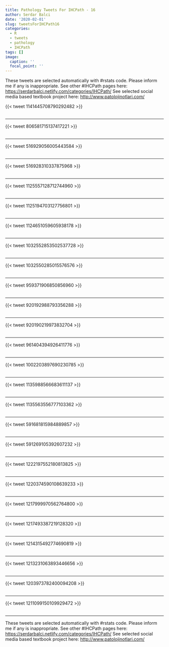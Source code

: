 ```yaml
---
title: Pathology Tweets For IHCPath - 16
author: Serdar Balci
date: '2020-02-01'
slug: tweetsForIHCPath16
categories:
  - R
  - tweets
  - pathology
  - IHCPath
tags: []
image:
  caption: ''
  focal_point: ''
---
```



These tweets are selected automatically with #rstats code. Please inform me if any is inappropriate.
See other #IHCPath pages here: https://serdarbalci.netlify.com/categories/IHCPath/ 
See selected social media based textbook project here: http://www.patolojinotlari.com/

{{< tweet 1141445708790292482 >}}
<br>
<br>
<hr>
{{< tweet 806581715137417221 >}}
<br>
<br>
<hr>
{{< tweet 516929056005443584 >}}
<br>
<br>
<hr>
{{< tweet 516928310337875968 >}}
<br>
<br>
<hr>
{{< tweet 1125557128712744960 >}}
<br>
<br>
<hr>
{{< tweet 1125194703127756801 >}}
<br>
<br>
<hr>
{{< tweet 1124651059605938178 >}}
<br>
<br>
<hr>
{{< tweet 1032552853502537728 >}}
<br>
<br>
<hr>
{{< tweet 1032550285015576576 >}}
<br>
<br>
<hr>
{{< tweet 959371906850856960 >}}
<br>
<br>
<hr>
{{< tweet 920192988793356288 >}}
<br>
<br>
<hr>
{{< tweet 920190219973832704 >}}
<br>
<br>
<hr>
{{< tweet 961404394926411776 >}}
<br>
<br>
<hr>
{{< tweet 1002203897690230785 >}}
<br>
<br>
<hr>
{{< tweet 1135988566683611137 >}}
<br>
<br>
<hr>
{{< tweet 1135563556777103362 >}}
<br>
<br>
<hr>
{{< tweet 591681815984889857 >}}
<br>
<br>
<hr>
{{< tweet 591269105392607232 >}}
<br>
<br>
<hr>
{{< tweet 1222197552180813825 >}}
<br>
<br>
<hr>
{{< tweet 1220374590108639233 >}}
<br>
<br>
<hr>
{{< tweet 1217999970562764800 >}}
<br>
<br>
<hr>
{{< tweet 1217493387219128320 >}}
<br>
<br>
<hr>
{{< tweet 1214315492774690819 >}}
<br>
<br>
<hr>
{{< tweet 1213231063893446656 >}}
<br>
<br>
<hr>
{{< tweet 1203973782400094208 >}}
<br>
<br>
<hr>
{{< tweet 1211099150109929472 >}}
<br>
<br>
<hr>


These tweets are selected automatically with #rstats code. Please inform me if any is inappropriate.
See other #IHCPath pages here: https://serdarbalci.netlify.com/categories/IHCPath/ 
See selected social media based textbook project here: http://www.patolojinotlari.com/
